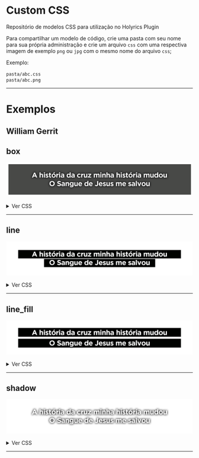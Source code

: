 # Custom CSS

Repositório de modelos CSS para utilização no Holyrics Plugin

Para compartilhar um modelo de código, crie uma pasta com seu nome para sua própria administração e crie um arquivo `css` com uma respectiva imagem de exemplo `png` ou `jpg` com o mesmo nome do arquivo `css`;

Exemplo:

```
pasta/abc.css
pasta/abc.png
```

<hr>

# Exemplos

## William Gerrit

## box

![box](William%20Gerrit/box.png)<details>
  <summary>Ver CSS</summary>

```css
.text-custom span {
  background-color: rgba(0, 0, 0, 0.6);
  display: grid;
}
```
</details>

<hr>

## line

![line](William%20Gerrit/line.png)<details>
  <summary>Ver CSS</summary>

```css
.text-custom span{
  display: inline;
  background: black;
  box-shadow: 50px 0 0 black, -50px 0 0 black;
}

.bible-header-custom {
  margin: auto !important;
  margin-bottom: 0.2em !important;
  display: table !important;
}

#invisible .bible-header-custom {
  margin: auto !important;
  margin-bottom: 0.2em !important;
  display: table !important;
}
```
</details>

<hr>

## line_fill

![line_fill](William%20Gerrit/line_fill.png)<details>
  <summary>Ver CSS</summary>

```css
.text-custom span {
  display: unset;
  --bsc: black;
  background: var(--bsc);
  box-shadow: 10px 0 0 var(--bsc), -10px 0 0 var(--bsc), 20px 0 0 var(--bsc), -20px 0 0 var(--bsc), 40px 0 0 var(--bsc), -40px 0 0 var(--bsc), 60px 0 0 var(--bsc), -60px 0 0 var(--bsc), 80px 0 0 var(--bsc), -80px 0 0 var(--bsc), 100px 0 0 var(--bsc), -100px 0 0 var(--bsc), 120px 0 0 var(--bsc), -120px 0 0 var(--bsc), 140px 0 0 var(--bsc), -140px 0 0 var(--bsc), 160px 0 0 var(--bsc), -160px 0 0 var(--bsc), 180px 0 0 var(--bsc), -180px 0 0 var(--bsc), 200px 0 0 var(--bsc), -200px 0 0 var(--bsc), 220px 0 0 var(--bsc), -220px 0 0 var(--bsc), 240px 0 0 var(--bsc), -240px 0 0 var(--bsc), 260px 0 0 var(--bsc), -260px 0 0 var(--bsc), 280px 0 0 var(--bsc), -280px 0 0 var(--bsc), 300px 0 0 var(--bsc), -300px 0 0 var(--bsc), 320px 0 0 var(--bsc), -320px 0 0 var(--bsc), 340px 0 0 var(--bsc), -340px 0 0 var(--bsc), 360px 0 0 var(--bsc), -360px 0 0 var(--bsc), 380px 0 0 var(--bsc), -380px 0 0 var(--bsc), 400px 0 0 var(--bsc), -400px 0 0 var(--bsc), 420px 0 0 var(--bsc), -420px 0 0 var(--bsc), 440px 0 0 var(--bsc), -440px 0 0 var(--bsc), 460px 0 0 var(--bsc), -460px 0 0 var(--bsc), 480px 0 0 var(--bsc), -480px 0 0 var(--bsc), 500px 0 0 var(--bsc), -500px 0 0 var(--bsc), 520px 0 0 var(--bsc), -520px 0 0 var(--bsc), 540px 0 0 var(--bsc), -540px 0 0 var(--bsc), 560px 0 0 var(--bsc), -560px 0 0 var(--bsc), 580px 0 0 var(--bsc), -580px 0 0 var(--bsc), 600px 0 0 var(--bsc), -600px 0 0 var(--bsc), 620px 0 0 var(--bsc), -620px 0 0 var(--bsc), 640px 0 0 var(--bsc), -640px 0 0 var(--bsc), 660px 0 0 var(--bsc), -660px 0 0 var(--bsc), 680px 0 0 var(--bsc), -680px 0 0 var(--bsc), 700px 0 0 var(--bsc), -700px 0 0 var(--bsc), 720px 0 0 var(--bsc), -720px 0 0 var(--bsc), 740px 0 0 var(--bsc), -740px 0 0 var(--bsc), 760px 0 0 var(--bsc), -760px 0 0 var(--bsc), 780px 0 0 var(--bsc), -780px 0 0 var(--bsc), 800px 0 0 var(--bsc), -800px 0 0 var(--bsc), 820px 0 0 var(--bsc), -820px 0 0 var(--bsc), 840px 0 0 var(--bsc), -840px 0 0 var(--bsc), 860px 0 0 var(--bsc), -860px 0 0 var(--bsc), 880px 0 0 var(--bsc), -880px 0 0 var(--bsc), 900px 0 0 var(--bsc), -900px 0 0 var(--bsc), 920px 0 0 var(--bsc), -920px 0 0 var(--bsc), 940px 0 0 var(--bsc), -940px 0 0 var(--bsc), 960px 0 0 var(--bsc), -960px 0 0 var(--bsc), 980px 0 0 var(--bsc), -980px 0 0 var(--bsc), 1000px 0 0 var(--bsc), -1000px 0 0 var(--bsc), 1020px 0 0 var(--bsc), -1020px 0 0 var(--bsc), 1040px 0 0 var(--bsc), -1040px 0 0 var(--bsc), 1060px 0 0 var(--bsc), -1060px 0 0 var(--bsc), 1080px 0 0 var(--bsc), -1080px 0 0 var(--bsc), 1100px 0 0 var(--bsc), -1100px 0 0 var(--bsc), 1120px 0 0 var(--bsc), -1120px 0 0 var(--bsc), 1140px 0 0 var(--bsc), -1140px 0 0 var(--bsc), 1160px 0 0 var(--bsc), -1160px 0 0 var(--bsc), 1180px 0 0 var(--bsc), -1180px 0 0 var(--bsc), 1200px 0 0 var(--bsc), -1200px 0 0 var(--bsc), 1220px 0 0 var(--bsc), -1220px 0 0 var(--bsc), 1240px 0 0 var(--bsc), -1240px 0 0 var(--bsc), 1260px 0 0 var(--bsc), -1260px 0 0 var(--bsc), 1280px 0 0 var(--bsc), -1280px 0 0 var(--bsc) !important;
  line-height: 1.6em;
}

.bible-header-custom {
  margin: auto !important;
  margin-bottom: 0.2em !important;
  display: table !important;
}

#invisible .bible-header-custom {
  margin: auto !important;
  margin-bottom: 0.2em !important;
  display: table !important;
}
```
</details>

<hr>

## shadow

![shadow](William%20Gerrit/shadow.png)<details>
  <summary>Ver CSS</summary>

```css
span.header {
  display: block;
  margin-bottom: 10px;
  white-space: nowrap;
  font-size: 4px;
  width: 100%;
  margin: auto;
}

.text-custom {
  border: none;
  text-shadow: 2px 2px 30px rgba(0,0,0) ;
  -webkit-text-stroke-width: 0px;
  -webkit-text-stroke-color: black;
}

.bible-header-custom {
  font-size: 4px;
}
```
</details>

<hr>